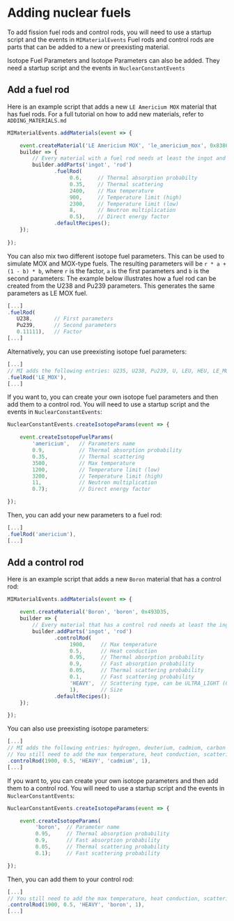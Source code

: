 # Adding nuclear fuels
To add fission fuel rods and control rods, you will need to use a startup script and the events in `MIMaterialEvents`
Fuel rods and control rods are parts that can be added to a new or preexisting material.

Isotope Fuel Parameters and Isotope Parameters can also be added. They need a startup script and the events in `NuclearConstantEvents`

## Add a fuel rod
Here is an example script that adds a new `LE Americium MOX` material that has fuel rods.
For a full tutorial on how to add new materials, refer to `ADDING_MATERIALS.md`

```javascript
MIMaterialEvents.addMaterials(event => {

    event.createMaterial('LE Americium MOX', 'le_americium_mox', 0x83867B,
    builder => {
        // Every material with a fuel rod needs at least the ingot and rod parts
        builder.addParts('ingot', 'rod') 
               .fuelRod(
                    0.6,     // Thermal absorption probabilty
                    0.35,    // Thermal scattering
                    2400,    // Max temperature
                    900,     // Temperature limit (high)
                    2300,    // Temperature limit (low)
                    8,       // Neutron multiplication
                    0.5),    // Direct energy factor
               .defaultRecipes();
    });
    
});
```

You can also mix two different isotope fuel parameters. This can be used to simulate MOX and MOX-type fuels.
The resulting parameters will be `r * a + (1 - b) * b`, where `r` is the factor, `a` is the first parameters and `b` is the second parameters: 
The example below illustrates how a fuel rod can be created from the U238 and Pu239 parameters. This generates the same parameters as LE MOX fuel.

``` javascript
[...]
.fuelRod(
   U238,       // First parameters
   Pu239,      // Second parameters
   0.11111),   // Factor
[...]
```

Alternatively, you can use preexisting isotope fuel parameters:

``` javascript
[...]
// MI adds the following entries: U235, U238, Pu239, U, LEU, HEU, LE_MOX and HE_MOX
.fuelRod('LE_MOX'), 
[...]
```

If you want to, you can create your own isotope fuel parameters and then add them to a control rod.
You will need to use a startup script and the events in `NuclearConstantEvents`:

``` javascript
NuclearConstantEvents.createIsotopeParams(event => {

    event.createIsotopeFuelParams(
        'americium',   // Parameters name
        0.9,           // Thermal absorption probability
        0.35,          // Thermal scattering
        3500,          // Max temperature
        1200,          // Temperature limit (low)
        3200,          // Temperature limit (high)
        11,            // Neutron multiplication
        0.7);          // Direct energy factor

});
```

Then, you can add your new parameters to a fuel rod:
``` javascript
[...]
.fuelRod('americium'), 
[...]
```

## Add a control rod
Here is an example script that adds a new `Boron` material that has a control rod:

```javascript
MIMaterialEvents.addMaterials(event => {

    event.createMaterial('Boron', 'boron', 0x493D35,
    builder => {
        // Every material that has a control rod needs at least the ingot and rod parts
        builder.addParts('ingot', 'rod')
               .controlRod(
                    1900,     // Max temperature
                    0.5,      // Heat conduction
                    0.95,     // Thermal absorption probability
                    0.9,      // Fast absorption probability
                    0.05,     // Thermal scattering probability
                    0.1,      // Fast scattering probability
                    'HEAVY',  // Scattering type, can be ULTRA_LIGHT (0.05), LIGHT (0.2), MEDIUM (0.5) or HEAVY (0.85)
                    1),       // Size
               .defaultRecipes();
    });

});
```

You can also use preexisting isotope parameters:
``` javascript
[...]
// MI adds the following entries: hydrogen, deuterium, cadmium, carbon and invar
// You still need to add the max temperature, heat conduction, scattering type and size
.controlRod(1900, 0.5, 'HEAVY', 'cadmium', 1),
[...]
```

If you want to, you can create your own isotope parameters and then add them to a control rod.
You will need to use a startup script and the events in `NuclearConstantEvents`:

``` javascript
NuclearConstantEvents.createIsotopeParams(event => {

    event.createIsotopeParams(
         'boron',  // Parameter name
         0.95,     // Thermal absorption probability
         0.9,      // Fast absorption probability
         0.05,     // Thermal scattering probability
         0.1);     // Fast scattering probability

});
```

Then, you can add them to your control rod:
``` javascript
[...]
// You still need to add the max temperature, heat conduction, scattering type and size
.controlRod(1900, 0.5, 'HEAVY', 'boron', 1),
[...]
```